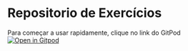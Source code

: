 # Repositorio de Exercícios 


Para começar a usar rapidamente, clique no link do  GitPod
[![Open in Gitpod](https://gitpod.io/button/open-in-gitpod.svg)](https://gitpod.io/#https://github.com/gbarros/urna-lives)